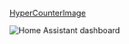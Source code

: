 

[HyperCounterImage](https://mqbqbqd88i.execute-api.us-east-1.amazonaws.com/default/HyperCounterImage)

<img src="https://mqbqbqd88i.execute-api.us-east-1.amazonaws.com/default/HyperCounterImage" alt="Home Assistant dashboard" />
